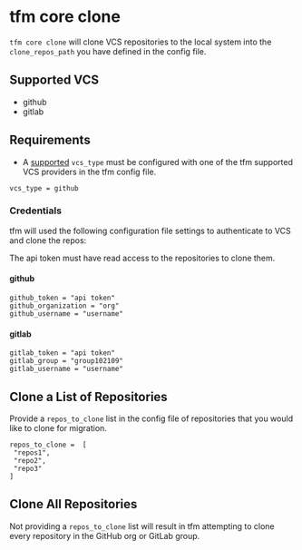 # tfm core clone

`tfm core clone` will clone VCS repositories to the local system into the `clone_repos_path` you have defined in the config file.

## Supported VCS

- github
- gitlab

## Requirements

- A [supported](../migration/supported-vcs.md) `vcs_type` must be configured with one of the tfm supported VCS providers in the tfm config file.

```
vcs_type = github
```

### Credentials

tfm will used the following configuration file settings to authenticate to VCS and clone the repos:

The api token must have read access to the repositories to clone them.

#### github

```
github_token = "api token"
github_organization = "org"
github_username = "username"
```

#### gitlab

```
gitlab_token = "api token"
gitlab_group = "group102109"
gitlab_username = "username"
```

## Clone a List of Repositories

Provide a `repos_to_clone` list in the config file of repositories that you would like to clone for migration.

```hcl
repos_to_clone =  [
 "repos1",
 "repo2",
 "repo3"
]
```

## Clone All Repositories

Not providing a `repos_to_clone` list will result in tfm attempting to clone every repository in the GitHub org or GitLab group.
